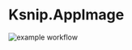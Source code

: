 # Ksnip.AppImage

![example workflow](https://github.com/nx-appbuild-hub/Ksnip.AppImage//actions/workflows/makefile.yml/badge.svg)
